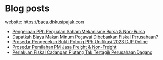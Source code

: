 # Blog posts

website: https://baca.diskusipajak.com

<!-- BLOG-POST-LIST:START -->
- [Pengenaan PPh Penjualan Saham Mekanisme Bursa &amp; Non-Bursa](https://baca.diskusipajak.com/pengenaan-pph-penjualan-saham-mekanisme-bursa-non-bursa/)
- [Dapatkah Biaya Makan Minum Pegawai Dibebankan Fiskal Perusahaan?](https://baca.diskusipajak.com/dapatkah-biaya-makan-minum-pegawai-dibebankan-fiskal-perusahaan/)
- [Prosedur Pengecekan Bukti Potong PPh Unifikasi 2023 DJP Online](https://baca.diskusipajak.com/prosedur-pengecekan-bukti-potong-pph-unifikasi-2023-djp-online/)
- [Prosedur Pemilahan PM Jasa Freight &amp; Non-Freight](https://baca.diskusipajak.com/prosedur-pemilahan-pm-jasa-freight-non-freight/)
- [Perlakuan Fiskal Cadangan Piutang Tak Tertagih Perusahaan Dagang](https://baca.diskusipajak.com/perlakuan-fiskal-cadangan-piutang-tak-tertagih-perusahaan-dagang/)
<!-- BLOG-POST-LIST:END -->

<!--
**kelaspajak/kelaspajak** is a ✨ _special_ ✨ repository because its `README.md` (this file) appears on your GitHub profile.

Here are some ideas to get you started:

- 🔭 I’m currently working on ...
- 🌱 I’m currently learning ...
- 👯 I’m looking to collaborate on ...
- 🤔 I’m looking for help with ...
- 💬 Ask me about ...
- 📫 How to reach me: ...
- 😄 Pronouns: ...
- ⚡ Fun fact: ...
-->

